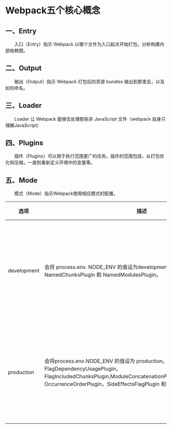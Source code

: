# Webpack五个核心概念

## 一、Entry
&emsp;&emsp;入口（Entry）指示 Webpack 以哪个文件为入口起点开始打包，分析构建内部依赖图。

## 二、Output
&emsp;&emsp;输出（Output）指示 Webpack 打包后的资源 bundles 输出到那里去，以及如何命名。

## 三、Loader
&emsp;&emsp;Loader 让 Webpack 能够去处理那些非 JavaScript 文件（webpack 自身只理解JavaScript）

## 四、Plugins
&emsp;&emsp;插件（Plugins）可以用于执行范围更广的任务。插件的范围包括，从打包优化和压缩，一直到重新定义环境中的变量等。

## 五、Mode
&emsp;&emsp;模式（Mode）指示Webpack使用相应模式的配置。

|  选项   | 描述       |  特点    |
|  ----  | ---------  | ----    |
| development  | <div style="width:500px">会将 process.env.    NODE_ENV 的值设为development。启用NamedChunksPlugin 和 NamedModulesPlugin。</div> |  能让代码本地调试运行的环境   |
| production  | 会将process.env.NODE_ENV 的值设为 production。启用FlagDependencyUsagePlugin，FlagIncludedChunksPlugin,ModuleConcatenationPlugin,NoEmitOnErrorsPlugin，OccurrenceOrderPlugin，SideEffectsFlagPlugin 和UglifyJsPlugin。 |   能让代码优化上线运行的环境  |

